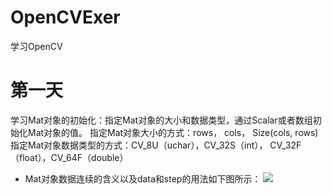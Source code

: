 # OpenCVExer
学习OpenCV
# 第一天
学习Mat对象的初始化：指定Mat对象的大小和数据类型，通过Scalar或者数组初始化Mat对象的值。
指定Mat对象大小的方式：rows， cols， Size(cols, rows)
指定Mat对象数据类型的方式：CV_8U（uchar），CV_32S（int）， CV_32F（float），CV_64F（double）

* Mat对象数据连续的含义以及data和step的用法如下图所示：
![](https://github.com/OpenCVExer/imgs/)  

